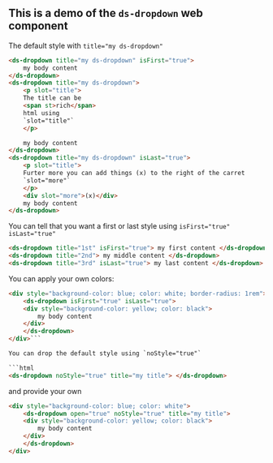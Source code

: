 ## This is a demo of the `ds-dropdown` web component

The default style with `title="my ds-dropdown"`

```html
<ds-dropdown title="my ds-dropdown" isFirst="true">
    my body content
</ds-dropdown>
<ds-dropdown title="my ds-dropdown">
    <p slot="title">
    The title can be
    <span st>rich</span>
    html using
    `slot="title"`
    </p>

    my body content
</ds-dropdown>
<ds-dropdown title="my ds-dropdown" isLast="true">
    <p slot="title">
    Furter more you can add things (x) to the right of the carret
    `slot="more"`
    </p>
    <div slot="more">(x)</div>
    my body content
</ds-dropdown>
```

You can tell that you want a first or last style using `isFirst="true" isLast="true"`

```html
<ds-dropdown title="1st" isFirst="true"> my first content </ds-dropdown>
<ds-dropdown title="2nd"> my middle content </ds-dropdown>
<ds-dropdown title="3rd" isLast="true"> my last content </ds-dropdown>
```

You can apply your own colors:

```html
<div style="background-color: blue; color: white; border-radius: 1rem">
    <ds-dropdown isFirst="true" isLast="true">
    <div style="background-color: yellow; color: black">
        my body content
    </div>
    </ds-dropdown>
</div>```

You can drop the default style using `noStyle="true"` 

```html
<ds-dropdown noStyle="true" title="my title"> </ds-dropdown>
```

and provide your own

```html
<div style="background-color: blue; color: white">
    <ds-dropdown open="true" noStyle="true" title="my title">
    <div style="background-color: yellow; color: black">
        my body content
    </div>
    </ds-dropdown>
</div>
```
